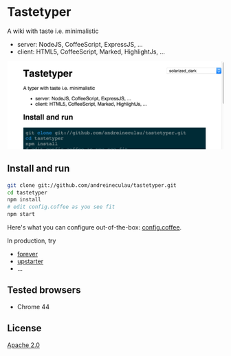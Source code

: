 # Tastetyper

A wiki with taste i.e. minimalistic

* server: NodeJS, CoffeeScript, ExpressJS, ...
* client: HTML5, CoffeeScript, Marked, HighlightJs, ...

![README](SEEME.png)


## Install and run

```sh
git clone git://github.com/andreineculau/tastetyper.git
cd tastetyper
npm install
# edit config.coffee as you see fit
npm start
```

Here's what you can configure out-of-the-box: [config.coffee](config.coffee).

In production, try

* [forever](https://github.com/foreverjs/forever)
* [upstarter](https://github.com/carlos8f/node-upstarter)
* ...


## Tested browsers

* Chrome 44


## License

[Apache 2.0](LICENSE)
